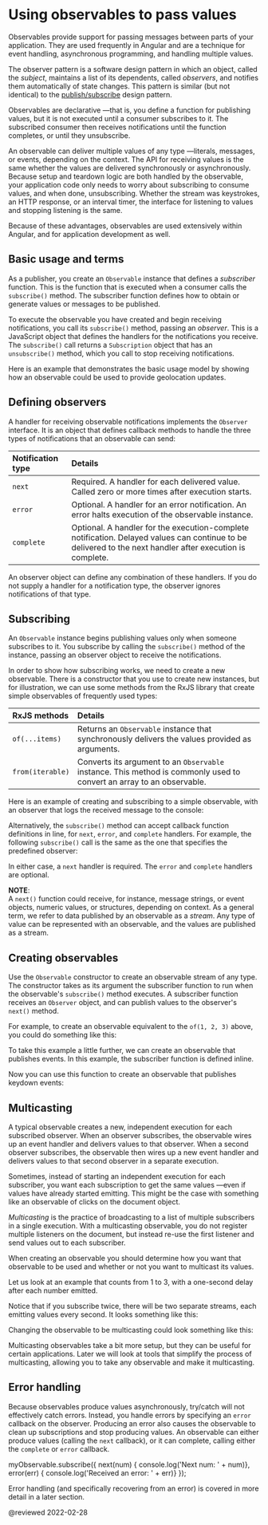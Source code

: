 # Using observables to pass values

Observables provide support for passing messages between parts of your application.
They are used frequently in Angular and are a technique for event handling, asynchronous programming, and handling multiple values.

The observer pattern is a software design pattern in which an object, called the *subject*, maintains a list of its dependents, called *observers*, and notifies them automatically of state changes.
This pattern is similar \(but not identical\) to the [publish/subscribe](https://en.wikipedia.org/wiki/Publish%E2%80%93subscribe_pattern) design pattern.

Observables are declarative &mdash;that is, you define a function for publishing values, but it is not executed until a consumer subscribes to it.
The subscribed consumer then receives notifications until the function completes, or until they unsubscribe.

An observable can deliver multiple values of any type &mdash;literals, messages, or events, depending on the context.
The API for receiving values is the same whether the values are delivered synchronously or asynchronously.
Because setup and teardown logic are both handled by the observable, your application code only needs to worry about subscribing to consume values, and when done, unsubscribing.
Whether the stream was keystrokes, an HTTP response, or an interval timer, the interface for listening to values and stopping listening is the same.

Because of these advantages, observables are used extensively within Angular, and for application development as well.

## Basic usage and terms

As a publisher, you create an `Observable` instance that defines a *subscriber* function.
This is the function that is executed when a consumer calls the `subscribe()` method.
The subscriber function defines how to obtain or generate values or messages to be published.

To execute the observable you have created and begin receiving notifications, you call its `subscribe()` method, passing an *observer*.
This is a JavaScript object that defines the handlers for the notifications you receive.
The `subscribe()` call returns a `Subscription` object that has an `unsubscribe()` method, which you call to stop receiving notifications.

Here is an example that demonstrates the basic usage model by showing how an observable could be used to provide geolocation updates.

<code-example header="Observe geolocation updates" class="no-auto-link" path="observables/src/geolocation.ts"></code-example>

## Defining observers

A handler for receiving observable notifications implements the `Observer` interface.
It is an object that defines callback methods to handle the three types of notifications that an observable can send:

| Notification type | Details |
|:---               |:---     |
| `next`            | Required. A handler for each delivered value. Called zero or more times after execution starts.                                                           |
| `error`           | Optional. A handler for an error notification. An error halts execution of the observable instance.                                                       |
| `complete`        | Optional. A handler for the execution-complete notification. Delayed values can continue to be delivered to the next handler after execution is complete. |

An observer object can define any combination of these handlers.
If you do not supply a handler for a notification type, the observer ignores notifications of that type.

## Subscribing

An `Observable` instance begins publishing values only when someone subscribes to it.
You subscribe by calling the `subscribe()` method of the instance, passing an observer object to receive the notifications.

<div class="alert is-helpful">

In order to show how subscribing works, we need to create a new observable.
There is a constructor that you use to create new instances, but for illustration, we can use some methods from the RxJS library that create simple observables of frequently used types:

| RxJS methods     | Details |
|:---              |:---     |
| `of(...items)`   | Returns an `Observable` instance that synchronously delivers the values provided as arguments.                        |
| `from(iterable)` | Converts its argument to an `Observable` instance. This method is commonly used to convert an array to an observable. |

</div>

Here is an example of creating and subscribing to a simple observable, with an observer that logs the received message to the console:

<code-example header="Subscribe using observer" path="observables/src/subscribing.ts" region="observer"></code-example>

Alternatively, the `subscribe()` method can accept callback function definitions in line, for `next`, `error`, and `complete` handlers.
For example, the following `subscribe()` call is the same as the one that specifies the predefined observer:

<code-example header="Subscribe with positional arguments" path="observables/src/subscribing.ts" region="sub_fn"></code-example>

In either case, a `next` handler is required.
The `error` and `complete` handlers are optional.

<div class="alert is-helpful">

**NOTE**: <br />
A `next()` function could receive, for instance, message strings, or event objects, numeric values, or structures, depending on context.
As a general term, we refer to data published by an observable as a *stream*.
Any type of value can be represented with an observable, and the values are published as a stream.

</div>

## Creating observables

Use the `Observable` constructor to create an observable stream of any type.
The constructor takes as its argument the subscriber function to run when the observable's `subscribe()` method executes.
A subscriber function receives an `Observer` object, and can publish values to the observer's `next()` method.

For example, to create an observable equivalent to the `of(1, 2, 3)` above, you could do something like this:

<code-example header="Create observable with constructor" path="observables/src/creating.ts" region="subscriber"></code-example>

To take this example a little further, we can create an observable that publishes events.
In this example, the subscriber function is defined inline.

<code-example header="Create with custom fromEvent function" path="observables/src/creating.ts" region="fromevent"></code-example>

Now you can use this function to create an observable that publishes keydown events:

<code-example header="Use custom fromEvent function" path="observables/src/creating.ts" region="fromevent_use"></code-example>

## Multicasting

A typical observable creates a new, independent execution for each subscribed observer.
When an observer subscribes, the observable wires up an event handler and delivers values to that observer.
When a second observer subscribes, the observable then wires up a new event handler and delivers values to that second observer in a separate execution.

Sometimes, instead of starting an independent execution for each subscriber, you want each subscription to get the same values &mdash;even if values have already started emitting.
This might be the case with something like an observable of clicks on the document object.

*Multicasting* is the practice of broadcasting to a list of multiple subscribers in a single execution.
With a multicasting observable, you do not register multiple listeners on the document, but instead re-use the first listener and send values out to each subscriber.

When creating an observable you should determine how you want that observable to be used and whether or not you want to multicast its values.

Let us look at an example that counts from 1 to 3, with a one-second delay after each number emitted.

<code-example header="Create a delayed sequence" path="observables/src/multicasting.ts" region="delay_sequence"></code-example>

Notice that if you subscribe twice, there will be two separate streams, each emitting values every second.
It looks something like this:

<code-example header="Two subscriptions" path="observables/src/multicasting.ts" region="subscribe_twice"></code-example>

 Changing the observable to be multicasting could look something like this:

<code-example header="Create a multicast subscriber" path="observables/src/multicasting.ts" region="multicast_sequence"></code-example>

<div class="alert is-helpful">

Multicasting observables take a bit more setup, but they can be useful for certain applications.
Later we will look at tools that simplify the process of multicasting, allowing you to take any observable and make it multicasting.

</div>

## Error handling

Because observables produce values asynchronously, try/catch will not effectively catch errors.
Instead, you handle errors by specifying an `error` callback on the observer.
Producing an error also causes the observable to clean up subscriptions and stop producing values.
An observable can either produce values \(calling the `next` callback\), or it can complete, calling either the `complete` or `error` callback.

<code-example format="typescript" language="typescript">

myObservable.subscribe({
  next(num) { console.log('Next num: ' + num)},
  error(err) { console.log('Received an error: ' + err)}
});

</code-example>

Error handling \(and specifically recovering from an error\) is covered in more detail in a later section.

<!-- links -->

<!-- external links -->

<!-- end links -->

@reviewed 2022-02-28
